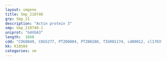 ```yaml
---
layout: smgene
title: Smp_210740
grp: Smp_21
description: "Actin protein 3"
smp: Smp_210740.1
uniprot: "G4VGA3"
length:  1668
cdd: "COG0849, COG5277, PTZ00004, PTZ00280, TIGR01174, cd00012, cl17037, pfam00022, pfam14450, smart00268"
kk: K18584
categories: sm
---
```

